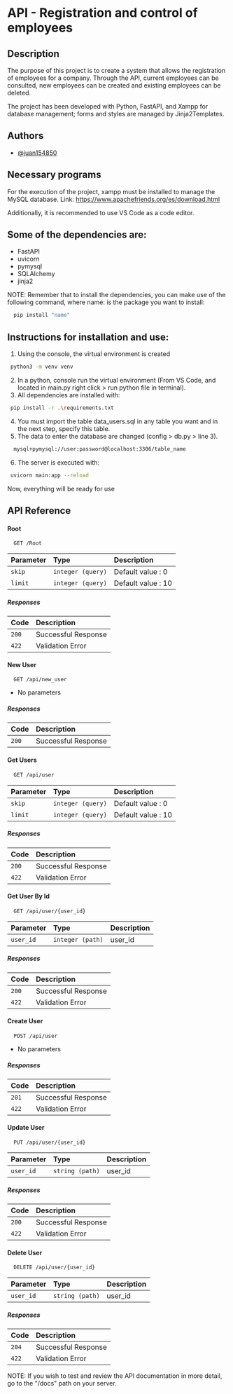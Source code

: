 # API - Registration and control of employees

## Description

The purpose of this project is to create a system that allows the registration of employees for a company. Through the API, current employees can be consulted, new employees can be created and existing employees can be deleted.

The project has been developed with Python, FastAPI, and Xampp for database management; forms and styles are managed by Jinja2Templates.

## Authors

- [@juan154850](https://github.com/juan154850)

## Necessary programs

For the execution of the project, xampp must be installed to manage the MySQL database.
Link: https://www.apachefriends.org/es/download.html

Additionally, it is recommended to use VS Code as a code editor.

## Some of the dependencies are:

* FastAPI
* uvicorn
* pymysql
* SQLAlchemy
* jinja2

NOTE: Remember that to install the dependencies, you can make use of the following command, where name: is the package you want to install:

```bash
  pip install "name"
```

## Instructions for installation and use:

1. Using the console, the virtual environment is created

```bash
 python3 -m venv venv
```

2. In a python, console run the virtual environment (From VS Code, and located in main.py right click > run python file in terminal).
3. All dependencies are installed with:

```bash
 pip install -r .\requirements.txt
```

4. You must import the table data_users.sql in any table you want and in the next step, specify this table.
5. The data to enter the database are changed (config > db.py > line 3).

```bash
  mysql+pymysql://user:password@localhost:3306/table_name
```

6. The server is executed with:

```bash
 uvicorn main:app --reload
```

Now, everything will be ready for use

## API Reference

#### Root

```http
  GET /Root
```

| Parameter | Type                | Description        |
| :-------- | :------------------ | :----------------- |
| `skip`  | `integer (query)` | Default value : 0  |
| `limit` | `integer (query)` | Default value : 10 |

##### Responses

| Code    | Description         |
| :------ | :------------------ |
| `200` | Successful Response |
| `422` | Validation Error    |

#### New User

```http
  GET /api/new_user
```

* No parameters

##### Responses

| Code    | Description         |
| :------ | :------------------ |
| `200` | Successful Response |

#### Get Users

```http
  GET /api/user
```

| Parameter | Type                | Description        |
| :-------- | :------------------ | :----------------- |
| `skip`  | `integer (query)` | Default value : 0  |
| `limit` | `integer (query)` | Default value : 10 |

##### Responses

| Code    | Description         |
| :------ | :------------------ |
| `200` | Successful Response |
| `422` | Validation Error    |

#### Get User By Id

```http
  GET /api/user/{user_id}
```

| Parameter   | Type               | Description |
| :---------- | :----------------- | :---------- |
| `user_id` | `integer (path)` | user_id     |

##### Responses

| Code    | Description         |
| :------ | :------------------ |
| `200` | Successful Response |
| `422` | Validation Error    |

#### Create User

```http
  POST /api/user
```

* No parameters

##### Responses

| Code    | Description         |
| :------ | :------------------ |
| `201` | Successful Response |
| `422` | Validation Error    |

#### Update User

```http
  PUT /api/user/{user_id}
```

| Parameter   | Type              | Description |
| :---------- | :---------------- | :---------- |
| `user_id` | `string (path)` | user_id     |

##### Responses

| Code    | Description         |
| :------ | :------------------ |
| `200` | Successful Response |
| `422` | Validation Error    |

#### Delete User

```http
  DELETE /api/user/{user_id}
```

| Parameter   | Type              | Description |
| :---------- | :---------------- | :---------- |
| `user_id` | `string (path)` | user_id     |

##### Responses

| Code    | Description         |
| :------ | :------------------ |
| `204` | Successful Response |
| `422` | Validation Error    |

NOTE: If you wish to test and review the API documentation in more detail, go to the "/docs" path on your server.
